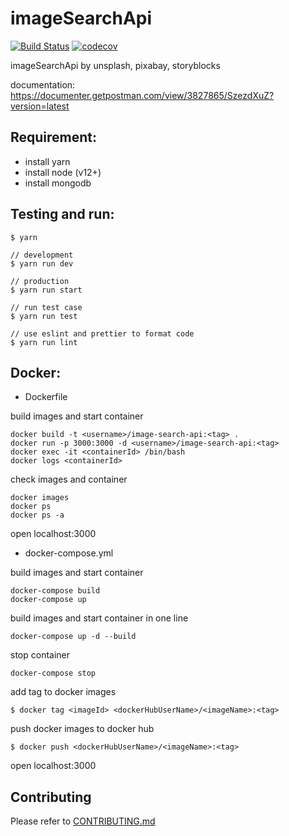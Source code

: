 # imageSearchApi

[![Build Status](https://travis-ci.com/yeukfei02/imageSearchApi.svg?branch=master)](https://travis-ci.com/yeukfei02/imageSearchApi)
[![codecov](https://codecov.io/gh/yeukfei02/imageSearchApi/branch/master/graph/badge.svg)](https://codecov.io/gh/yeukfei02/imageSearchApi)

imageSearchApi by unsplash, pixabay, storyblocks

documentation: https://documenter.getpostman.com/view/3827865/SzezdXuZ?version=latest

## Requirement:
 - install yarn
 - install node (v12+)
 - install mongodb

## Testing and run:
```
$ yarn

// development
$ yarn run dev

// production
$ yarn run start

// run test case
$ yarn run test

// use eslint and prettier to format code
$ yarn run lint
```

## Docker:

- Dockerfile

build images and start container
```
docker build -t <username>/image-search-api:<tag> .
docker run -p 3000:3000 -d <username>/image-search-api:<tag>
docker exec -it <containerId> /bin/bash
docker logs <containerId>
```

check images and container
```
docker images
docker ps
docker ps -a
```

open localhost:3000

- docker-compose.yml

build images and start container
```
docker-compose build
docker-compose up
```

build images and start container in one line
```
docker-compose up -d --build
```

stop container
```
docker-compose stop
```

add tag to docker images
```
$ docker tag <imageId> <dockerHubUserName>/<imageName>:<tag>
```

push docker images to docker hub
```
$ docker push <dockerHubUserName>/<imageName>:<tag>
```

open localhost:3000

## Contributing

Please refer to [CONTRIBUTING.md](https://github.com/yeukfei02/imageSearchApi/blob/master/CONTRIBUTING.md)
